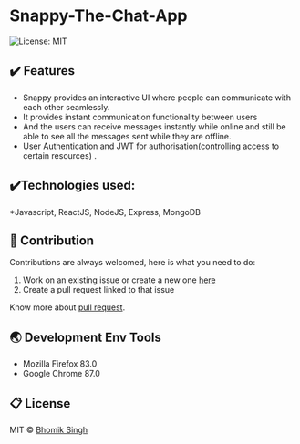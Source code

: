 # Snappy-The-Chat-App
![License: MIT](https://img.shields.io/badge/License-MIT-green.svg)


## :heavy_check_mark: Features
* Snappy provides an interactive UI where people can communicate with each other seamlessly.
* It provides instant communication functionality between users
* And the users can receive messages instantly while online and still be able to see all the messages sent while they are offline. 
* User Authentication and JWT for authorisation(controlling access to certain resources) .

## :heavy_check_mark:Technologies used: 
*Javascript, ReactJS, NodeJS, Express, MongoDB

## :handshake: Contribution
Contributions are always welcomed, here is what you need to do:
1. Work on an existing issue or create a new one [here](https://github.com/bhomiksingh2000/Leetcode_Ext/issues)
2. Create a pull request linked to that issue


Know more about [pull request](https://docs.github.com/en/free-pro-team@latest/github/collaborating-with-issues-and-pull-requests/about-pull-requests).
## :earth_asia: Development Env Tools
* Mozilla Firefox 83.0
* Google Chrome 87.0


## :clipboard: License
MIT © <a href = "https://www.linkedin.com/in/bhomik-singh-a8a69b202/" target="_blank">Bhomik Singh</a>
